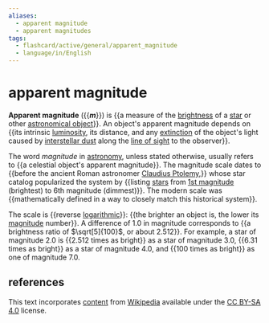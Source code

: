 ```yaml
---
aliases:
  - apparent magnitude
  - apparent magnitudes
tags:
  - flashcard/active/general/apparent_magnitude
  - language/in/English
---
```


# apparent magnitude

__Apparent magnitude__ ({{___m___}}) is {{a measure of the [brightness](irradiance.md) of a [star](star.md) or other [astronomical object](astronomical%20object.md)}}. An object's apparent magnitude depends on {{its intrinsic [luminosity](luminosity.md), its distance, and any [extinction](extinction%20(astronomy).md) of the object's light caused by [interstellar dust](cosmic%20dust.md) along the [line of sight](line%20of%20sight.md) to the observer}}. <!--SR:!2024-10-14,63,310!2025-01-02,108,297!2025-06-19,254,337-->

The word _magnitude_ in [astronomy](astronomy.md), unless stated otherwise, usually refers to {{a celestial object's apparent magnitude}}. The magnitude scale dates to {{before the ancient Roman astronomer [Claudius Ptolemy](Ptolemy.md),}} whose star catalog popularized the system by {{listing [stars](star.md) from [1st magnitude](first-magnitude%20star.md) (brightest) to 6th magnitude (dimmest)}}. The modern scale was {{mathematically defined in a way to closely match this historical system}}. <!--SR:!2024-10-21,70,317!2025-05-07,211,310!2025-05-24,234,337!2025-04-05,191,317-->

The scale is {{reverse [logarithmic](logarithmic%20scale.md)}}: {{the brighter an object is, the lower its [magnitude](magnitude%20(astronomy).md) number}}. A difference of 1.0 in magnitude corresponds to {{a brightness ratio of $\sqrt[5]{100}$, or about 2.512}}. For example, a star of magnitude 2.0 is {{2.512 times as bright}} as a star of magnitude 3.0, {{6.31 times as bright}} as a star of magnitude 4.0, and {{100 times as bright}} as one of magnitude 7.0. <!--SR:!2024-10-16,66,317!2025-06-17,252,330!2025-01-05,111,290!2025-01-11,114,290!2024-12-16,103,297!2024-10-23,70,317-->

## references

This text incorporates [content](https://en.wikipedia.org/wiki/apparent_magnitude) from [Wikipedia](Wikipedia.md) available under the [CC BY-SA 4.0](https://creativecommons.org/licenses/by-sa/4.0/) license.
